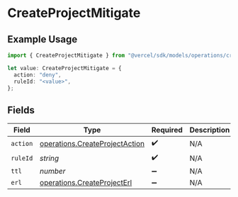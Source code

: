 # CreateProjectMitigate

## Example Usage

```typescript
import { CreateProjectMitigate } from "@vercel/sdk/models/operations/createproject.js";

let value: CreateProjectMitigate = {
  action: "deny",
  ruleId: "<value>",
};
```

## Fields

| Field                                                                            | Type                                                                             | Required                                                                         | Description                                                                      |
| -------------------------------------------------------------------------------- | -------------------------------------------------------------------------------- | -------------------------------------------------------------------------------- | -------------------------------------------------------------------------------- |
| `action`                                                                         | [operations.CreateProjectAction](../../models/operations/createprojectaction.md) | :heavy_check_mark:                                                               | N/A                                                                              |
| `ruleId`                                                                         | *string*                                                                         | :heavy_check_mark:                                                               | N/A                                                                              |
| `ttl`                                                                            | *number*                                                                         | :heavy_minus_sign:                                                               | N/A                                                                              |
| `erl`                                                                            | [operations.CreateProjectErl](../../models/operations/createprojecterl.md)       | :heavy_minus_sign:                                                               | N/A                                                                              |